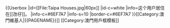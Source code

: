 {{Userbox
  |id=[[File:Taipa Houses.jpg|60px]]
  |id-c=white
  |info=这个用户居住在[[氹仔]]。
  |info-c=#6EF7A7
  |info-s=10
  |border-c=#6EF7A7
}}<includeonly>[[Category:澳門維基人|{{PAGENAME}}]]</includeonly><noinclude>
[[Category:澳門用戶框模板]]</noinclude>